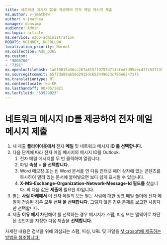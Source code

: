 ```yaml
---
title: 네트워크 메시지 ID를 제공하여 전자 메일 메시지 제출
ms.author: v-jmathew
author: v-jmathew
manager: dansimp
audience: Admin
ms.topic: article
ms.service: o365-administration
ROBOTS: NOINDEX, NOFOLLOW
localization_priority: Normal
ms.collection: Adm_O365
ms.custom:
- "9000760"
- "7391"
ms.openlocfilehash: 1a6f9815a36cc267a815ff9757d713afed5d95aec4f7c537135c88cadf26cc51
ms.sourcegitcommit: b5f7da89a650d2915dc652449623c78be6247175
ms.translationtype: MT
ms.contentlocale: ko-KR
ms.lasthandoff: 08/05/2021
ms.locfileid: "53929923"
---
```

# <a name="submit-an-email-message-by-providing-the-network-message-id"></a>네트워크 메시지 ID를 제공하여 전자 메일 메시지 제출

1. 새 제출 **플라이아웃에서** 전자 **메일** 및 네트워크 메시지 **ID 를 선택합니다.**
2. 다음 단계에 따라 전자 메일 메시지의 메시지 ID를 Outlook.
    1. 전자 메일 메시지를 두 번 클릭하여 열립니다.
    1. 파일 **속성**  >  **을 선택합니다.**
    1. Word 메모장 또는 빈 Word 문서를 연 다음 인터넷 헤더 상자에 있는 콘텐츠를 복사하여 열려 있는 문서에 붙여넣으면 보다 쉽게 표시될 수 있습니다. 
    1. **X-MS-Exchange-Organization-Network-Message-Id 필드를** 찾습니다. 의 다음 값은 **제출에** 필요한 ID입니다.
3. 받는 **사람 아래에서** 이 전자 메일의 모든 받는 사람에 대한 정크 메일 폴더에 전자 메일이 전송된 경우 모두 **선택 을 선택합니다.** 그렇지 않은 경우 문제를 보고한 사용자만 선택합니다.
4. 제출 **이유 에서** 차단해야 를 선택하는 경우 메시지가 스팸, 피싱 또는 맬웨어로 차단된 것인지를 지정한 다음 제출을  **선택합니다.** 

자세한 내용은 검색을 위해 의심되는 스팸, 피싱, URL 및 파일을 [Microsoft에 제출하는 방법을 참조합니다.](https://go.microsoft.com/fwlink/?linkid=2101479)
